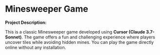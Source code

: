 # **Minesweeper Game**





**Project Description:**

This is a classic Minesweeper game developed using **Cursor (Claude 3.7-Sonnet)**. The game offers a fun and challenging experience where players uncover tiles while avoiding hidden mines. You can play the game directly online without any installation.